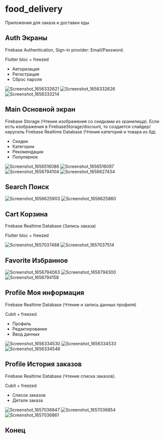 # food_delivery

Приложения для заказа и доставки еды

## Auth Экраны

Firebase Authentication, Sign-in provider: Email/Password.

Flutter bloc + freezed

- Авторизация
- Регистрация
- Сброс пароля

![Screenshot_1656332621](https://user-images.githubusercontent.com/99508083/176202728-4d6381f4-23cf-40ba-a47e-2052efb01462.png)
![Screenshot_1656332626](https://user-images.githubusercontent.com/99508083/176202732-a0d82faf-ddf5-4858-8eff-014f0cdfae7d.png)
![Screenshot_1656333214](https://user-images.githubusercontent.com/99508083/176202734-776c6afa-37e5-44c5-b66d-64af63948183.png)

## Main Основной экран

Firebase Storage (Чтение изображения со скидками из хранилища). Если есть изображения в FirebaseStorage/discount, то создается слайдер/карусель
Firebase Realtime Database (Чтение категорий и товара из бд).

- Скидки 
- Категории
- Рекомендации
- Популярное

![Screenshot_1656516086](https://user-images.githubusercontent.com/99508083/176475670-775135c3-6139-4bbf-874c-7b3cff210650.png)
![Screenshot_1656516097](https://user-images.githubusercontent.com/99508083/176475678-2e8884f6-6f66-4aab-8c67-f9129d1b5f70.png)
![Screenshot_1656794104](https://user-images.githubusercontent.com/99508083/177015864-18483ff2-58f2-4be9-8cfd-7fe1f51b2d74.png)
![Screenshot_1656627434](https://user-images.githubusercontent.com/99508083/177015862-5449652f-87c4-46d1-91fe-d89508e9997d.png)

## Search Поиск

![Screenshot_1656625903](https://user-images.githubusercontent.com/99508083/176785608-b15ff5dd-13e5-4036-b3e2-90457554683b.png)
![Screenshot_1656625860](https://user-images.githubusercontent.com/99508083/176785612-29003ac7-40ac-4469-b247-cc92597298c9.png)

## Cart Корзина

Firebase Realtime Database (Запись заказа)

Flutter bloc + freezed

![Screenshot_1657037488](https://user-images.githubusercontent.com/99508083/177371981-a8e77a77-cba7-4d35-8e11-7bc0d80297ba.png)
![Screenshot_1657037514](https://user-images.githubusercontent.com/99508083/177371985-365c7bb8-b9b5-40bf-88ab-64ce9c410762.png)

## Favorite Избранное

![Screenshot_1656794063](https://user-images.githubusercontent.com/99508083/177015863-bcbc9f36-0e8f-487d-8e67-ed0d83164e31.png)
![Screenshot_1656794300](https://user-images.githubusercontent.com/99508083/177015866-925ab3ff-5ef3-4f5d-8578-a1389535be75.png)
![Screenshot_1656794158](https://user-images.githubusercontent.com/99508083/177015865-323a61fe-5e92-4174-af66-e39ea854627b.png)

## Profile Моя информация

Firebase Realtime Database (Чтение и запись данных профиля)

Cubit + freezed

- Профиль
- Редактирование
- Ввод данных

![Screenshot_1656334530](https://user-images.githubusercontent.com/99508083/176202737-8ef6a721-a4f8-4eeb-8d54-9139d4409028.png)
![Screenshot_1656334533](https://user-images.githubusercontent.com/99508083/176202738-8a8b3080-28b0-499c-afa6-909d8c8e5d9e.png)
![Screenshot_1656334546](https://user-images.githubusercontent.com/99508083/176202739-23f84e25-12db-4933-b6a2-d2c44514e79c.png)

## Profile История заказов

Firebase Realtime Database (Чтение списка заказов).

Cubit + freezed

- Список заказов
- Детали заказа

![Screenshot_1657036847](https://user-images.githubusercontent.com/99508083/177370617-48156723-6af6-4dda-9a43-8e0e6264bfdf.png)
![Screenshot_1657036854](https://user-images.githubusercontent.com/99508083/177370623-7c533fee-8cb6-4470-b9a8-acee5c46b694.png)
![Screenshot_1657036861](https://user-images.githubusercontent.com/99508083/177370626-246bb214-db07-4112-8b5f-c1e900267fad.png)


## Конец
